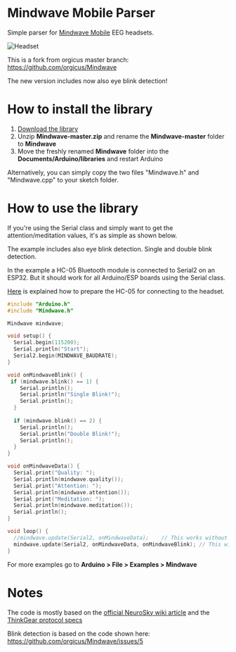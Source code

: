 Mindwave Mobile Parser
======================

Simple parser for [Mindwave Mobile](https://store.neurosky.com/pages/mindwave) EEG headsets.

![Headset](http://neurosky.com/wp-content/uploads/2018/04/mindwave-mobile-headset1-300x300.jpg)

This is a fork from orgicus master branch: https://github.com/orgicus/Mindwave

The new version includes now also eye blink detection!

How to install the library
==========================

1. [Download the library](https://github.com/AK-Homberger/Mindwave/archive/master.zip)
2. Unzip **Mindwave-master.zip** and rename the **Mindwave-master** folder to **Mindwave**
4. Move the freshly renamed **Mindwave** folder into the **Documents/Arduino/libraries** and restart Arduino

Alternatively, you can simply copy the two files "Mindwave.h" and "Mindwave.cpp" to your sketch folder.

How to use the library
==========================
If you're using the Serial class and simply want to get the attention/meditation values,
it's as simple as shown below.

The example includes also eye blink detection. Single and double blink detection.

In the example a HC-05 Bluetooth module is connected to Serial2 on an ESP32. But it should work for all Arduino/ESP boards using the Serial class.

[Here](https://github.com/Thought-Controlled-Machine/TCM-REP/wiki/Configuring-HC05-for-Mindwave-Mobile-&-Data-Transfer) is explained how to prepare the HC-05 for connecting to the headset.

``` cpp
#include "Arduino.h"
#include "Mindwave.h"

Mindwave mindwave;

void setup() {
  Serial.begin(115200);
  Serial.println("Start");
  Serial2.begin(MINDWAVE_BAUDRATE);
}

void onMindwaveBlink() {
 if (mindwave.blink() == 1) {
    Serial.println();
    Serial.println("Single Blink!");
    Serial.println();   
  }
  
  if (mindwave.blink() == 2) {
    Serial.println();
    Serial.println("Double Blink!");
    Serial.println();
  }
}

void onMindwaveData() {
  Serial.print("Quality: ");
  Serial.println(mindwave.quality());
  Serial.print("Attention: ");
  Serial.println(mindwave.attention());
  Serial.print("Meditation: ");
  Serial.println(mindwave.meditation());  
  Serial.println();
}

void loop() {
  //mindwave.update(Serial2, onMindwaveData);    // This works without blink detection 
  mindwave.update(Serial2, onMindwaveData, onMindwaveBlink); // This with blink detection. onMindwaveBlink is an optional parameter.
}
```

For more examples go to **Arduino > File > Examples > Mindwave**

Notes
=====

The code is mostly based on the [official NeuroSky wiki article](http://developer.neurosky.com/docs/doku.php?id=mindwave_mobile_and_arduino) and the [ThinkGear protocol specs](http://developer.neurosky.com/docs/doku.php?id=thinkgear_communications_protocol#bit_raw_wave_value)

Blink detection is based on the code shown here: https://github.com/orgicus/Mindwave/issues/5

